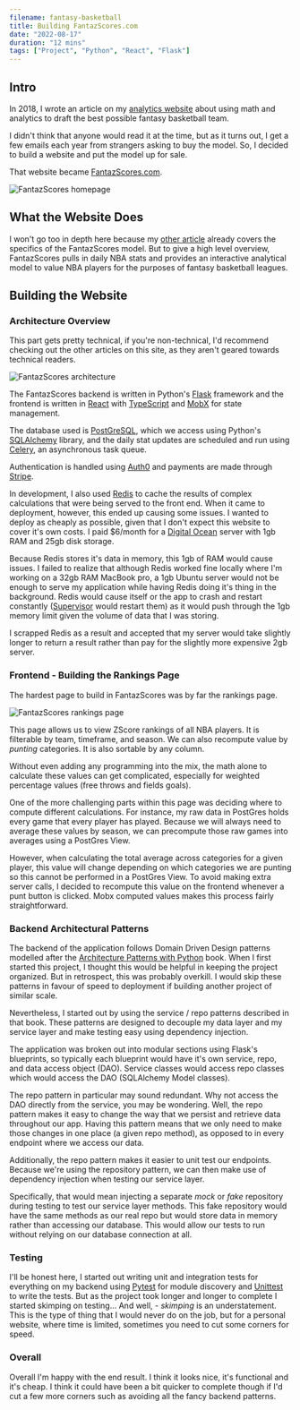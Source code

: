 ```yaml
---
filename: fantasy-basketball
title: Building FantazScores.com
date: "2022-08-17"
duration: "12 mins"
tags: ["Project", "Python", "React", "Flask"]
---
```


## Intro

In 2018, I wrote an article on my [analytics website](https://matthewbellanalytics.com/pages/basketball_analytics) about using math and analytics to draft the best possible fantasy basketball team.

I didn't think that anyone would read it at the time, but as it turns out, I get a few emails each year from strangers asking to buy the model. So, I decided to build a website and put the model up for sale.

That website became [FantazScores.com](https://fantazscores.com).

![FantazScores homepage](../../static/fantazscores/home.png)

## What the Website Does

I won't go too in depth here because my [other article](https://matthewbellanalytics.com/pages/basketball_analytics) already covers the specifics of the FantazScores model. But to give a high level overview, FantazScores pulls in daily NBA stats and provides an interactive analytical model to value NBA players for the purposes of fantasy basketball leagues.

## Building the Website

### Architecture Overview

This part gets pretty technical, if you're non-technical, I'd recommend checking out the other articles on this site, as they aren't geared towards technical readers.

![FantazScores architecture](../../static/fantazscores/architecture.png)

The FantazScores backend is written in Python's [Flask](https://flask.palletsprojects.com/en/2.2.x/) framework and the frontend is written in [React](https://reactjs.org/) with [TypeScript](https://www.typescriptlang.org/) and [MobX](https://mobx.js.org/README.html) for state management.

The database used is [PostGreSQL](https://www.postgresql.org/), which we access using Python's [SQLAlchemy](https://www.sqlalchemy.org/) library, and the daily stat updates are scheduled and run using [Celery](https://docs.celeryq.dev/en/stable/getting-started/introduction.html), an asynchronous task queue.

Authentication is handled using [Auth0](https://auth0.com/) and payments are made through [Stripe](https://stripe.com/en-ca).

In development, I also used [Redis](https://redis.io/) to cache the results of complex calculations that were being served to the front end. When it came to deployment, however, this ended up causing some issues. I wanted to deploy as cheaply as possible, given that I don't expect this website to cover it's own costs. I paid $6/month for a [Digital Ocean](https://www.digitalocean.com/) server with 1gb RAM and 25gb disk storage.

Because Redis stores it's data in memory, this 1gb of RAM would cause issues. I failed to realize that although Redis worked fine locally where I'm working on a 32gb RAM MacBook pro, a 1gb Ubuntu server would not be enough to serve my application while having Redis doing it's thing in the background. Redis would cause itself or the app to crash and restart constantly ([Supervisor](http://supervisord.org/) would restart them) as it would push through the 1gb memory limit given the volume of data that I was storing.

I scrapped Redis as a result and accepted that my server would take slightly longer to return a result rather than pay for the slightly more expensive 2gb server.

### Frontend - Building the Rankings Page

The hardest page to build in FantazScores was by far the rankings page.

![FantazScores rankings page](../../static/fantazscores/rankings.png)

This page allows us to view ZScore rankings of all NBA players. It is filterable by team, timeframe, and season. We can also recompute value by <i>punting</i> categories. It is also sortable by any column.

Without even adding any programming into the mix, the math alone to calculate these values can get complicated, especially for weighted percentage values (free throws and fields goals).

One of the more challenging parts within this page was deciding where to compute different calculations. For instance, my raw data in PostGres holds every game that every player has played. Because we will always need to average these values by season, we can precompute those raw games into averages using a PostGres View.

However, when calculating the total average across categories for a given player, this value will change depending on which categories we are punting so this cannot be performed in a PostGres View. To avoid making extra server calls, I decided to recompute this value on the frontend whenever a punt button is clicked. Mobx computed values makes this process fairly straightforward.

### Backend Architectural Patterns

The backend of the application follows Domain Driven Design patterns modelled after the [Architecture Patterns with Python](https://www.amazon.ca/Architecture-Patterns-Python-Domain-Driven-Microservices/dp/1492052205) book. When I first started this project, I thought this would be helpful in keeping the project organized. But in retrospect, this was probably overkill. I would skip these patterns in favour of speed to deployment if building another project of similar scale.

Nevertheless, I started out by using the service / repo patterns described in that book. These patterns are designed to decouple my data layer and my service layer and make testing easy using dependency injection.

The application was broken out into modular sections using Flask's blueprints, so typically each blueprint would have it's own service, repo, and data access object (DAO). Service classes would access repo classes which would access the DAO (SQLAlchemy Model classes).

The repo pattern in particular may sound redundant. Why not access the DAO directly from the service, you may be wondering. Well, the repo pattern makes it easy to change the way that we persist and retrieve data throughout our app. Having this pattern means that we only need to make those changes in one place (a given repo method), as opposed to in every endpoint where we access our data.

Additionally, the repo pattern makes it easier to unit test our endpoints. Because we're using the repository pattern, we can then make use of dependency injection when testing our service layer.

Specifically, that would mean injecting a separate <i>mock</i> or <i>fake</i> repository during testing to test our service layer methods. This fake repository would have the same methods as our real repo but would store data in memory rather than accessing our database. This would allow our tests to run without relying on our database connection at all.

### Testing

I'll be honest here, I started out writing unit and integration tests for everything on my backend using [Pytest](https://docs.pytest.org/en/7.1.x/) for module discovery and [Unittest](https://docs.python.org/3/library/unittest.html) to write the tests. But as the project took longer and longer to complete I started skimping on testing... And well, - <i>skimping</i> is an understatement. This is the type of thing that I would never do on the job, but for a personal website, where time is limited, sometimes you need to cut some corners for speed.

### Overall

Overall I'm happy with the end result. I think it looks nice, it's functional and it's cheap. I think it could have been a bit quicker to complete though if I'd cut a few more corners such as avoiding all the fancy backend patterns.
